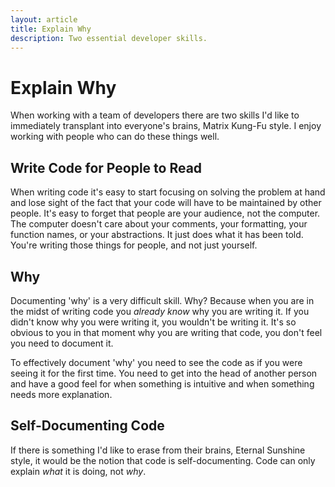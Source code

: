 ```yaml
---
layout: article
title: Explain Why
description: Two essential developer skills.
---
```


# Explain Why

When working with a team of developers there are two skills I'd like
to immediately transplant into everyone's brains, Matrix Kung-Fu
style. I enjoy working with people who can do these things well.

## Write Code for People to Read

When writing code it's easy to start focusing on solving the problem
at hand and lose sight of the fact that your code will have to be
maintained by other people. It's easy to forget that people are your
audience, not the computer. The computer doesn't care about your
comments, your formatting, your function names, or your
abstractions. It just does what it has been told. You're writing those
things for people, and not just yourself.

## Why

Documenting 'why' is a very difficult skill. Why? Because when you are
in the midst of writing code you *already know* why you are writing
it. If you didn't know why you were writing it, you wouldn't be
writing it. It's so obvious to you in that moment why you are writing
that code, you don't feel you need to document it.

To effectively document 'why' you need to see the code as if you were
seeing it for the first time. You need to get into the head of another
person and have a good feel for when something is intuitive and when
something needs more explanation.

## Self-Documenting Code

If there is something I'd like to erase from their brains, Eternal
Sunshine style, it would be the notion that code is
self-documenting. Code can only explain *what* it is doing, not *why*.

